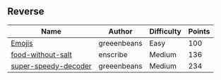 ## Reverse

| Name                                                 | Author      | Difficulty | Points |
| ---------------------------------------------------- | ----------- | ---------- | ------ |
| [Emojis](reverse/emojis)                             | greeenbeans | Easy       | 100    |
| [food-without-salt](reverse/food-without-salt)       | enscribe    | Medium     | 136    |
| [super-speedy-decoder](reverse/super-speedy-decoder) | greeenbeans | Medium     | 234    |
